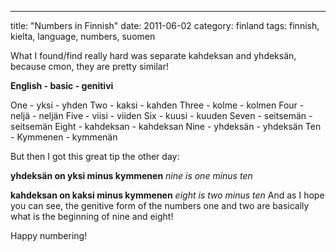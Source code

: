 ---
title: "Numbers in Finnish"
date: 2011-06-02
category: finland
tags: finnish, kielta, language, numbers, suomen

What I found/find really hard was separate kahdeksan and yhdeksän, because cmon, they are pretty similar!

**English - basic - genitivi**

One - yksi - yhden Two - kaksi - kahden Three - kolme - kolmen Four - neljä - neljän Five - viisi - viiden Six - kuusi - kuuden Seven - seitsemän - seitsemän Eight - kahdeksan - kahdeksan Nine - yhdeksän - yhdeksän Ten - Kymmenen - kymmenän

But then I got this great tip the other day:

**yhdeksän on yksi minus kymmenen** _nine is one minus ten_

**kahdeksan on kaksi minus kymmenen** _eight is two minus ten_ And as I hope you can see, the genitive form of the numbers one and two are basically what is the beginning of nine and eight!

Happy numbering!

